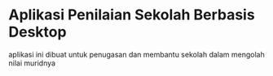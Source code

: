# Aplikasi Penilaian Sekolah Berbasis Desktop

aplikasi ini dibuat untuk penugasan dan membantu sekolah dalam mengolah nilai muridnya

